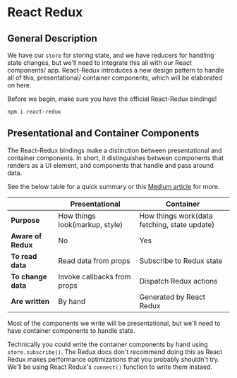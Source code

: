 # React Redux

## General Description

We have our `store` for storing state, and we have reducers for handling state changes, but we'll need to integrate this all with our React components/ app. React-Redux introduces a new design pattern to handle all of this, presentational/ container components, which will be elaborated on here.

Before we begin, make sure you have the official React-Redux bindings!
  ```
  npm i react-redux
  ```

## Presentational and Container Components

The React-Redux bindings make a distinction between presentational and container components. In short, it distinguishes between components that renders as a UI element, and components that handle and pass around data.

See the below table for a quick summary or this [Medium article](https://medium.com/@dan_abramov/smart-and-dumb-components-7ca2f9a7c7d0) for more.

|  | **Presentational** | **Container** |
|--------------------|--------------------------------|----------------------------------------------|
| **Purpose** | How things look(markup, style) | How things work(data fetching, state update) |
| **Aware of Redux** | No | Yes |
| **To read data** | Read data from props | Subscribe to Redux state |
| **To change data** | Invoke callbacks from props | Dispatch Redux actions |
| **Are written** | By hand | Generated by React Redux |

Most of the components we write will be presentational, but we'll need to have container components to handle state.

Technically you could write the container components by hand using `store.subscribe()`. The Redux docs don't recommend doing this as React Redux makes performance optimizations that you probably shouldn't try. We'll be using React Redux's `connect()` function to write them instaed.

